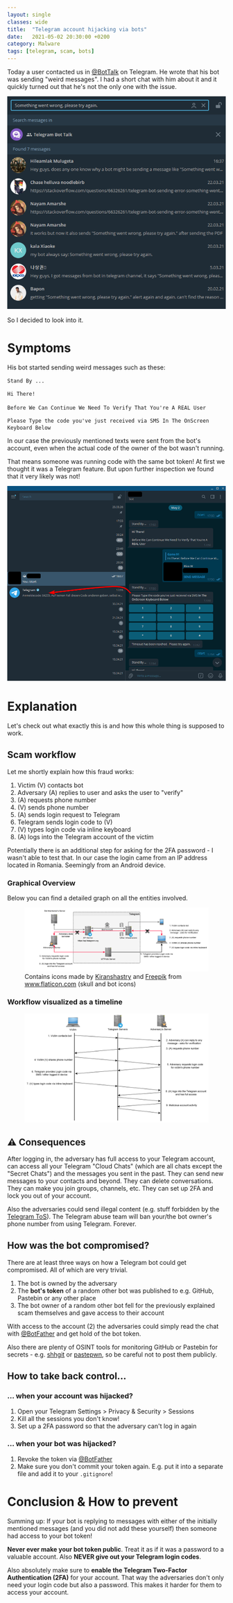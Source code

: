 ```yaml
---
layout: single
classes: wide
title:  "Telegram account hijacking via bots"
date:   2021-05-02 20:30:00 +0200
category: Malware
tags: [telegram, scam, bots]
---
```


Today a user contacted us in [@BotTalk](https://t.me/BotTalk) on Telegram. He wrote that his bot was sending "weird messages". I had a short chat with him about it and it quickly turned out that he's not the only one with the issue.

![Quick search within the BotTalk group](/assets/img/2021-05-02-telegram-account-hijacking/bottalk_search.png)

So I decided to look into it.

# Symptoms
His bot started sending weird messages such as these:
```
Stand By ...
```

```
Hi There!

Before We Can Continue We Need To Verify That You're A REAL User
```

```
Please Type the code you've just received via SMS In The OnScreen Keyboard Below
```

In our case the previously mentioned texts were sent from the bot's account, even when the actual code of the owner of the bot wasn't running.

That means someone was running code with the same bot token! At first we thought it was a Telegram feature. But upon further inspection we found that it very likely was not!

![Bot conversation](/assets/img/2021-05-02-telegram-account-hijacking/bot_conversation.png)


# Explanation
Let's check out what exactly this is and how this whole thing is supposed to work.

## Scam workflow
Let me shortly explain how this fraud works:

1. Victim (V) contacts bot
2. Adversary (A) replies to user and asks the user to "verify"
3. (A) requests phone number
4. (V) sends phone number
5. (A) sends login request to Telegram
6. Telegram sends login code to (V)
7. (V) types login code via inline keyboard
8. (A) logs into the Telegram account of the victim

Potentially there is an additional step for asking for the 2FA password - I wasn't able to test that.
In our case the login came from an IP address located in Romania. Seemingly from an Android device.

### Graphical Overview
Below you can find a detailed graph on all the entities involved.

<figure>
  <a href="/assets/img/2021-05-02-telegram-account-hijacking/scam_workflow_full.png">
    <img src="/assets/img/2021-05-02-telegram-account-hijacking/scam_workflow_full.png" alt="Overview of the scam workflow">
  </a>
    <figcaption>Contains icons made by <a href="https://www.flaticon.com/authors/kiranshastry" title="Kiranshastry">Kiranshastry</a> and <a href="https://www.freepik.com" title="Freepik">Freepik</a> from <a href="https://www.flaticon.com/" title="Flaticon">www.flaticon.com</a> (skull and bot icons)</figcaption>
</figure>

### Workflow visualized as a timeline

<figure>
  <a href="/assets/img/2021-05-02-telegram-account-hijacking/scam_workflow_time.png">
    <img src="/assets/img/2021-05-02-telegram-account-hijacking/scam_workflow_time.png" alt="Timeline of the scam workflow">
  </a>
</figure>

## ⚠️ Consequences
After logging in, the adversary has full access to your Telegram account, can access all your Telegram "Cloud Chats" (which are all chats except the "Secret Chats") and the messages you sent in the past. They can send new messages to your contacts and beyond. They can delete conversations. They can make you join groups, channels, etc. They can set up 2FA and lock you out of your account.

Also the adversaries could send illegal content (e.g. stuff forbidden by the [Telegram ToS](https://telegram.org/tos)). The Telegram abuse team will ban your/the bot owner's phone number from using Telegram. Forever.

## How was the bot compromised?

There are at least three ways on how a Telegram bot could get compromised. All of which are very trivial.

1. The bot is owned by the adversary
2. The **bot's token** of a random other bot was published to e.g. GitHub, Pastebin or any other place
3. The bot owner of a random other bot fell for the previously explained scam themselves and gave access to their account

With access to the account (2) the adversaries could simply read the chat with [@BotFather](https://t.me/BotFather) and get hold of the bot token.

Also there are plenty of OSINT tools for monitoring GitHub or Pastebin for secrets - e.g. [shhgit](https://github.com/eth0izzle/shhgit) or [pastepwn](https://github.com/d-Rickyy-b/pastepwn), so be careful not to post them publicly.

## How to take back control...

### ... when your account was hijacked?
1. Open your Telegram Settings > Privacy & Security > Sessions
2. Kill all the sessions you don't know!
3. Set up a 2FA password so that the adversary can't log in again

### ... when your bot was hijacked?
1. Revoke the token via [@BotFather](https://t.me/BotFather)
2. Make sure you don't commit your token again. E.g. put it into a separate file and add it to your `.gitignore`!

# Conclusion & How to prevent
Summing up: If your bot is replying to messages with either of the initially mentioned messages (and you did not add these yourself) then someone had access to your bot token!

**Never ever make your bot token public**. Treat it as if it was a password to a valuable account. Also **NEVER give out your Telegram login codes**. 

Also absolutely make sure to **enable the Telegram Two-Factor Authentication (2FA)** for your account. That way the adversaries don't only need your login code but also a password. This makes it harder for them to access your account.
